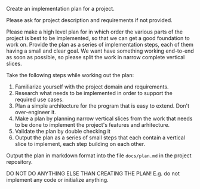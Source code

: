 Create an implementation plan for a project.

Please ask for project description and requirements if not provided.

Please make a high level plan for in which order the various parts of the project is best to be implemented, so that we can get a good foundation to work on. Provide the plan as a series of implementation steps, each of them having a small and clear goal. We want have something working end-to-end as soon as possible, so please split the work in narrow complete vertical slices.

Take the following steps while working out the plan:

1. Familiarize yourself with the project domain and requirements.
2. Research what needs to be implemented in order to support the required use cases.
3. Plan a simple architecture for the program that is easy to extend. Don't over-engineer it.
4. Make a plan by planning narrow vertical slices from the work that needs to be done to implement the project's features and arhitecture.
5. Validate the plan by double checking it
6. Output the plan as a series of small steps that each contain a vertical slice to implement, each step building on each other.

Output the plan in markdown format into the file `docs/plan.md` in the project repository.

DO NOT DO ANYTHING ELSE THAN CREATING THE PLAN! E.g. do not implement any code or initialize anything.